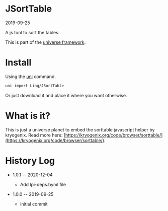 JSortTable
===========
2019-09-25



A js tool to sort the tables.


This is part of the [universe framework](https://github.com/karayabin/universe-snapshot).


Install
==========
Using the [uni](https://github.com/lingtalfi/universe-naive-importer) command.
```bash
uni import Ling/JSortTable
```

Or just download it and place it where you want otherwise.






What is it?
===========

This is just a universe planet to embed the sorttable javascript helper by kryogenix.
Read more here: [https://kryogenix.org/code/browser/sorttable/](https://kryogenix.org/code/browser/sorttable/).






History Log
=============

- 1.0.1 -- 2020-12-04

    - Add lpi-deps.byml file

- 1.0.0 -- 2019-09-25

    - initial commit